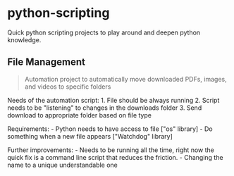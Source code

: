 # python-scripting
Quick python scripting projects to play around and deepen python knowledge.

## File Management
> Automation project to automatically move downloaded PDFs, images, and videos to specific folders


Needs of the automation script:
	1. File should be always running 
	2. Script needs to be "listening" to changes in the downloads folder 
	3. Send download to appropriate folder based on file type

Requirements:
	- Python needs to have access to file ["os" library]
	- Do something when a new file appears ["Watchdog" library]

Further improvements:
	- Needs to be running all the time, right now the quick fix is a command line script that reduces the friction.
	- Changing the name to a unique understandable one